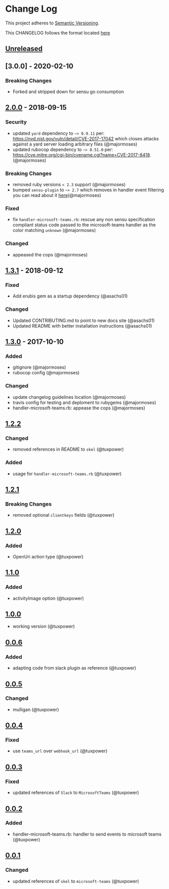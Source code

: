 # Change Log

This project adheres to [Semantic Versioning](http://semver.org/).

This CHANGELOG follows the format located [here](https://github.com/sensu-plugins/community/blob/master/HOW_WE_CHANGELOG.md)

## [Unreleased]

## [3.0.0] - 2020-02-10
### Breaking Changes
- Forked and stripped down for sensu go consumption

## [2.0.0] - 2018-09-15
### Security
- updated `yard` dependency to `~> 0.9.11` per: https://nvd.nist.gov/vuln/detail/CVE-2017-17042 which closes attacks against a yard server loading arbitrary files (@majormoses)
- updated rubocop dependency to `~> 0.51.0` per: https://cve.mitre.org/cgi-bin/cvename.cgi?name=CVE-2017-8418. (@majormoses)

### Breaking Changes
- removed ruby versions `< 2.3` support (@majormoses)
- bumped `sensu-plugin` to `~> 2.7` which removes in handler event filtering you can read about it  [here](https://github.com/sensu-plugins/sensu-plugin/blob/master/CHANGELOG.md#v145---2017-03-07)(@majormoses)

### Fixed
- fix `handler-microsoft-teams.rb`: rescue any non sensu specification compliant status code passed to the microsoft-teams handler as the color matching `unknown` (@majormoses)

### Changed
- appeased the cops (@majormoses)

## [1.3.1] - 2018-09-12
### Fixed
- Add erubis gem as a startup dependency (@asachs01)

### Changed
- Updated CONTRIBUTING.md to point to new docs site (@asachs01)
- Updated README with better installation instructions (@asachs01)

## [1.3.0] - 2017-10-10
### Added
- gitignore (@majormoses)
- rubocop config (@majormoses)

### Changed
- update changelog guidelines location (@majormoses)
- travis config for testing and deploment to rubygems (@majormoses)
- handler-microsoft-teams.rb: appease the cops (@majormoses)

## [1.2.2]
### Changed
- removed references in README to `skel` (@tuxpower)

### Added
- usage for  `handler-microsoft-teams.rb` (@tuxpower)

## [1.2.1]
### Breaking Changes
- removed optional `clientkeys` fields (@tuxpower)

## [1.2.0]
### Added
- OpenUri action type (@tuxpower)

## [1.1.0]
### Added
- activityImage option (@tuxpower)

## [1.0.0]
- working version (@tuxpower)

## [0.0.6]
### Added
- adapting code from slack plugin as reference (@tuxpower)

## [0.0.5]
### Changed
- mulligan (@tuxpower)

## [0.0.4]
### Fixed
- use `teams_url` over `webhook_url` (@tuxpower)

## [0.0.3]
### Fixed
- updated references of `Slack` to `MicrosoftTeams` (@tuxpower)

## [0.0.2]
### Added
- handler-microsoft-teams.rb: handler to send events to microsoft teams (@tuxpower)

## [0.0.1]
### Changed
- updated references of `skel` to `microsoft-teams` (@tuxpower)


[Unreleased]: https://github.com/sensu-plugins/sensu-plugins-microsoft-teams/compare/2.0.0...HEAD
[2.0.0]: https://github.com/sensu-plugins/sensu-plugins-microsoft-teams/compare/1.3.1...2.0.0
[1.3.1]: https://github.com/sensu-plugins/sensu-plugins-microsoft-teams/compare/1.3.0...1.3.1
[1.3.0]: https://github.com/sensu-plugins/sensu-plugins-microsoft-teams/compare/v1.2.2...1.3.0
[1.2.2]: https://github.com/sensu-plugins/sensu-plugins-microsoft-teams/compare/v1.2.1...v1.2.2
[1.2.1]: https://github.com/sensu-plugins/sensu-plugins-microsoft-teams/compare/v1.2.0...v1.2.1
[1.2.0]: https://github.com/sensu-plugins/sensu-plugins-microsoft-teams/compare/v1.1.0...v1.2.0
[1.1.0]: https://github.com/sensu-plugins/sensu-plugins-microsoft-teams/compare/v1.0.0...v1.1.0
[1.0.0]: https://github.com/sensu-plugins/sensu-plugins-microsoft-teams/compare/v0.0.6...v1.0.0
[0.0.6]: https://github.com/sensu-plugins/sensu-plugins-microsoft-teams/compare/v0.0.5...v0.0.6
[0.0.5]: https://github.com/sensu-plugins/sensu-plugins-microsoft-teams/compare/v0.0.4...v0.0.5
[0.0.4]: https://github.com/sensu-plugins/sensu-plugins-microsoft-teams/compare/v0.0.3...v0.0.4
[0.0.3]: https://github.com/sensu-plugins/sensu-plugins-microsoft-teams/compare/v0.0.1...v0.0.3
[0.0.2]: https://github.com/sensu-plugins/sensu-plugins-microsoft-teams/compare/v0.0.1...v0.0.2
[0.0.1]: https://github.com/sensu-plugins/sensu-plugins-microsoft-teams/compare/0b2d68b64a3d100c10da5e4cfce42206b9f22250...v0.0.1
